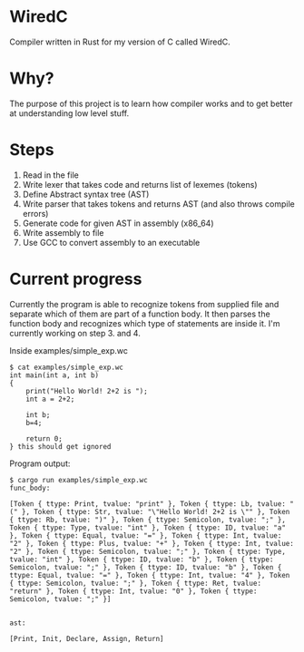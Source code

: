 # WiredC

Compiler written in Rust for my version of C called WiredC.

# Why?

The purpose of this project is to learn how compiler works and to get better at understanding low level stuff.

# Steps

1. Read in the file
2. Write lexer that takes code and returns list of lexemes (tokens)
3. Define Abstract syntax tree (AST)
4. Write parser that takes tokens and returns AST (and also throws compile errors)
5. Generate code for given AST in assembly (x86_64)
6. Write assembly to file
7. Use GCC to convert assembly to an executable

# Current progress

Currently the program is able to recognize tokens from supplied file and separate which of them are part of a function body.
It then parses the function body and recognizes which type of statements are inside it. I'm currently working on step 3. and 4.

Inside examples/simple_exp.wc

```
$ cat examples/simple_exp.wc      
int main(int a, int b)
{
	print("Hello World! 2+2 is ");
	int a = 2+2;

	int b;
	b=4;
	
	return 0;
} this should get ignored
```

Program output:

```
$ cargo run examples/simple_exp.wc
func_body:

[Token { ttype: Print, tvalue: "print" }, Token { ttype: Lb, tvalue: "(" }, Token { ttype: Str, tvalue: "\"Hello World! 2+2 is \"" }, Token { ttype: Rb, tvalue: ")" }, Token { ttype: Semicolon, tvalue: ";" }, Token { ttype: Type, tvalue: "int" }, Token { ttype: ID, tvalue: "a" }, Token { ttype: Equal, tvalue: "=" }, Token { ttype: Int, tvalue: "2" }, Token { ttype: Plus, tvalue: "+" }, Token { ttype: Int, tvalue: "2" }, Token { ttype: Semicolon, tvalue: ";" }, Token { ttype: Type, tvalue: "int" }, Token { ttype: ID, tvalue: "b" }, Token { ttype: Semicolon, tvalue: ";" }, Token { ttype: ID, tvalue: "b" }, Token { ttype: Equal, tvalue: "=" }, Token { ttype: Int, tvalue: "4" }, Token { ttype: Semicolon, tvalue: ";" }, Token { ttype: Ret, tvalue: "return" }, Token { ttype: Int, tvalue: "0" }, Token { ttype: Semicolon, tvalue: ";" }]


ast:

[Print, Init, Declare, Assign, Return]
```
